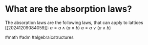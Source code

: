 # What are the absorption laws?
The absorption laws are the following laws, that can apply to lattices [[20241209084059]]:
$a = a \land (a \lor b)$
$a = a \lor (a \land b)$

#math #adm #algebraicstructures